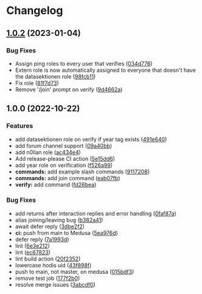 # Changelog

## [1.0.2](https://github.com/datasektionen/harmony/compare/v1.0.1...v1.0.2) (2023-01-04)


### Bug Fixes

* Assign ping roles to every user that verifies ([034d776](https://github.com/datasektionen/harmony/commit/034d776f3d19bcf97a3b462d75b2c41d2ca75754))
* Extern role is now automatically assigned to everyone that doesn't have the datasektionen role ([98fcb11](https://github.com/datasektionen/harmony/commit/98fcb11995291ffde20f3943edf9343146db51d9))
* Fix role ([81f7d73](https://github.com/datasektionen/harmony/commit/81f7d73e993b3470ac6060ff99f9646883a26670))
* Remove '/join' prompt on verify ([9d4662a](https://github.com/datasektionen/harmony/commit/9d4662a3383f3c9a7df198d62c9c95a860c6ee78))

## 1.0.0 (2022-10-22)


### Features

* add datasektionen role on verify if year tag exists ([491e640](https://github.com/datasektionen/harmony/commit/491e64028335225f8352595511903791b4eb36da))
* add forum channel support ([09a40bb](https://github.com/datasektionen/harmony/commit/09a40bb16b029b6569ef98feb859587070a72254))
* add n0llan role ([ac434e4](https://github.com/datasektionen/harmony/commit/ac434e46b8e2e433f593bccd73e35d37da71565e))
* Add release-please CI action ([5e15dd6](https://github.com/datasektionen/harmony/commit/5e15dd6a2da8fe4117e57dd4d6e2a62b9df3b217))
* add year role on verification ([f526a99](https://github.com/datasektionen/harmony/commit/f526a996ae3e340ed0045e54986570dc32946c86))
* **commands:** add example slash commands ([9117208](https://github.com/datasektionen/harmony/commit/9117208d8cc8779903a545fe43b4a5e139ec4c3b))
* **commands:** add join command ([eab07fb](https://github.com/datasektionen/harmony/commit/eab07fb73002104e4ae3ce4f3f5e957226e99b57))
* **verify:** add command ([fd26bea](https://github.com/datasektionen/harmony/commit/fd26bead9503b3c5b8bc658226e13c90af02fe25))


### Bug Fixes

* add returns after interaction replies and error handling ([0faf87a](https://github.com/datasektionen/harmony/commit/0faf87a4542ef00dc873d4568d5a12da9c7cad37))
* alias joining/leaving bug ([b382a41](https://github.com/datasektionen/harmony/commit/b382a414e792c115d656633c2f127b1cc4c16bc7))
* await defer reply ([3dbe2f2](https://github.com/datasektionen/harmony/commit/3dbe2f23de1877ae52367d25d398b70a00db3b70))
* **ci:** push from main to Medusa ([5ea976d](https://github.com/datasektionen/harmony/commit/5ea976dd1a7bd4a63c680e122bbc1d846ebb5692))
* defer reply ([7a1993d](https://github.com/datasektionen/harmony/commit/7a1993dd3dd7f7dd7abab55ae15a9a2f25cacfcf))
* lint ([6e3e212](https://github.com/datasektionen/harmony/commit/6e3e212ba1967ed97aed06b242d9462f9c21126e))
* lint ([ec67823](https://github.com/datasektionen/harmony/commit/ec678237f0524f4accd7f80806872c3fbd0c6ebf))
* lint build action ([20f2352](https://github.com/datasektionen/harmony/commit/20f235238161ba6c93353086eae344c2fcbf1e1e))
* lowercase hodis uid ([43f898f](https://github.com/datasektionen/harmony/commit/43f898f0aa8ab56e2140d1e49c83c89c8a40b798))
* push to main, not master, on medusa ([015bdf3](https://github.com/datasektionen/harmony/commit/015bdf3307df1672d681ab8603b5a3ddc3d09b12))
* remove test job ([177f2b0](https://github.com/datasektionen/harmony/commit/177f2b0aa063aff3dcd7534dedf9a2d2db33d0c6))
* resolve merge issues ([3abcdf0](https://github.com/datasektionen/harmony/commit/3abcdf0c5a684f12ba7872947cacc941a47a85c5))
